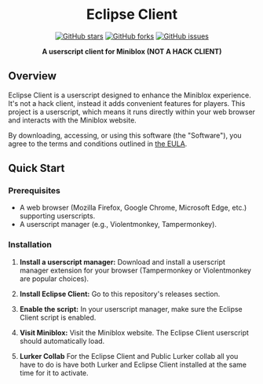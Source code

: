 <div align="center">

# Eclipse Client

[![GitHub stars](https://img.shields.io/github/stars/Veninyt/Eclipse-Client?style=for-the-badge)](https://github.com/Veninyt/Eclipse-Client/stargazers)
[![GitHub forks](https://img.shields.io/github/forks/Veninyt/Eclipse-Client?style=for-the-badge)](https://github.com/Veninyt/Eclipse-Client/network)
[![GitHub issues](https://img.shields.io/github/issues/Veninyt/Eclipse-Client?style=for-the-badge)](https://github.com/Veninyt/Eclipse-Client/issues)

**A userscript client for Miniblox (NOT A HACK CLIENT)**

</div>

## Overview

Eclipse Client is a userscript designed to enhance the Miniblox experience.  It's not a hack client, instead it adds convenient features for players.  This project is a userscript, which means it runs directly within your web browser and interacts with the Miniblox website.

By downloading, accessing, or using this software (the "Software"), you agree to the terms and conditions outlined in [the EULA](EULA.md).

## Quick Start

### Prerequisites

- A web browser (Mozilla Firefox, Google Chrome, Microsoft Edge, etc.) supporting userscripts.
- A userscript manager (e.g., Violentmonkey, Tampermonkey).

### Installation

1. **Install a userscript manager:**  Download and install a userscript manager extension for your browser (Tampermonkey or Violentmonkey are popular choices).

2. **Install Eclipse Client:**  Go to this repository's releases section.

3. **Enable the script:** In your userscript manager, make sure the Eclipse Client script is enabled.

4. **Visit Miniblox:** Visit the Miniblox website.  The Eclipse Client userscript should automatically load.

5. **Lurker Collab** For the Eclipse Client and Public Lurker collab all you have to do is have both Lurker and Eclipse Client installed at the same time for it to activate.
